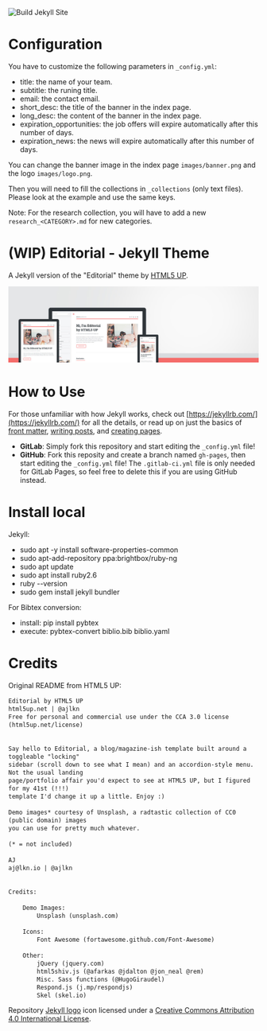 ![Build Jekyll Site](https://github.com/baobablab/baobab/workflows/Build%20Jekyll%20Site/badge.svg)


# Configuration

You have to customize the following parameters in `_config.yml`:

- title: the name of your team.
- subtitle: the runing title.
- email: the contact email.
- short_desc: the title of the banner in the index page.
- long_desc: the content of the banner in the index page.
- expiration_opportunities: the job offers will expire automatically after this number of days.
- expiration_news: the news will expire automatically after this number of days.

You can change the banner image in the index page `images/banner.png` and the logo `images/logo.png`.

Then you will need to fill the collections in `_collections` (only text files).
Please look at the example and use the same keys.

Note: For the research collection, you will have to add a new `research_<CATEGORY>.md` for new categories.

# (WIP) Editorial - Jekyll Theme

A Jekyll version of the "Editorial" theme by [HTML5 UP](https://html5up.net/).

![Editorial Theme](assets/images/screenshot.jpg "Editorial Theme")

# How to Use

For those unfamiliar with how Jekyll works, check out [https://jekyllrb.com/](https://jekyllrb.com/) for all the details,
or read up on just the basics of [front matter](https://jekyllrb.com/docs/frontmatter/), [writing posts](https://jekyllrb.com/docs/posts/),
and [creating pages](https://jekyllrb.com/docs/pages/).

- **GitLab**: Simply fork this repository and start editing the `_config.yml` file!
- **GitHub**: Fork this reposity and create a branch named `gh-pages`, then start editing the `_config.yml` file! The `.gitlab-ci.yml` file is only needed for GitLab Pages, so feel free to delete this if you are using GitHub instead.

# Install local

Jekyll:

- sudo apt -y install software-properties-common
- sudo apt-add-repository ppa:brightbox/ruby-ng
- sudo apt update
- sudo apt install ruby2.6
- ruby --version
- sudo gem install jekyll bundler

For Bibtex conversion:

- install: pip install pybtex
- execute: pybtex-convert biblio.bib biblio.yaml

# Credits

Original README from HTML5 UP:

```
Editorial by HTML5 UP
html5up.net | @ajlkn
Free for personal and commercial use under the CCA 3.0 license (html5up.net/license)


Say hello to Editorial, a blog/magazine-ish template built around a toggleable "locking"
sidebar (scroll down to see what I mean) and an accordion-style menu. Not the usual landing
page/portfolio affair you'd expect to see at HTML5 UP, but I figured for my 41st (!!!)
template I'd change it up a little. Enjoy :)

Demo images* courtesy of Unsplash, a radtastic collection of CC0 (public domain) images
you can use for pretty much whatever.

(* = not included)

AJ
aj@lkn.io | @ajlkn


Credits:

	Demo Images:
		Unsplash (unsplash.com)

	Icons:
		Font Awesome (fortawesome.github.com/Font-Awesome)

	Other:
		jQuery (jquery.com)
		html5shiv.js (@afarkas @jdalton @jon_neal @rem)
		Misc. Sass functions (@HugoGiraudel)
		Respond.js (j.mp/respondjs)
		Skel (skel.io)
```

Repository [Jekyll logo](https://github.com/jekyll/brand) icon licensed under a [Creative Commons Attribution 4.0 International License](http://choosealicense.com/licenses/cc-by-4.0/).

